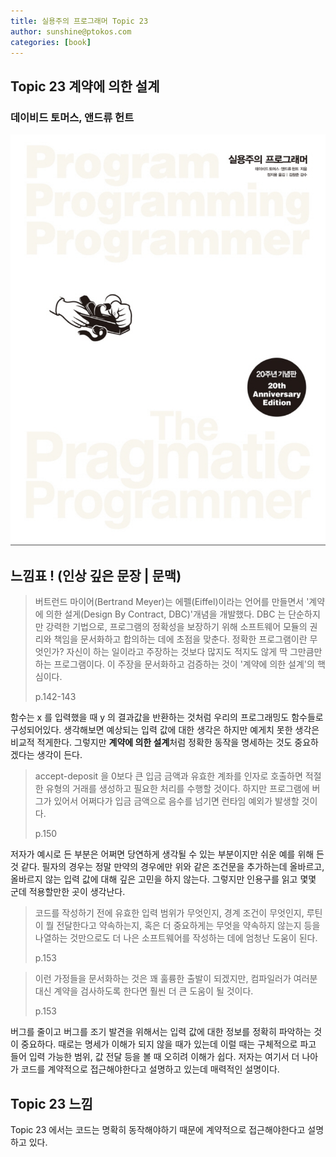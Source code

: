 ```yaml
---
title: 실용주의 프로그래머 Topic 23
author: sunshine@ptokos.com
categories: [book]
---
```


## Topic 23 계약에 의한 설계


### 데이비드 토머스, 앤드류 헌트
![Alt text](/assets/img/book/실용주의-프로그래머/cover.png)


## 느낌표 ! (인상 깊은 문장 | 문맥)
> 버트런드 마이어(Bertrand Meyer)는 에펠(Eiffel)이라는 언어를 만들면서 '계약에 의한 설게(Design By Contract, DBC)'개념을 개발했다.
> DBC 는 단순하지만 강력한 기법으로, 프로그램의 정확성을 보장하기 위해 소프트웨어 모듈의 권리와 책임을 문서화하고 합의하는 데에 초점을 맞춘다.
> 정확한 프로그램이란 무엇인가? 자신이 하는 일이라고 주장하는 것보다 많지도 적지도 않게 딱 그만큼만 하는 프로그램이다.
> 이 주장을 문서화하고 검증하는 것이 '계약에 의한 설계'의 핵심이다.
> 
> p.142-143

함수는 x 를 입력했을 때 y 의 결과값을 반환하는 것처럼 우리의 프로그래밍도 함수들로 구성되어있다. 
생각해보면 예상되는 입력 값에 대한 생각은 하지만 예게치 못한 생각은 비교적 적게한다. 
그렇지만 **계약에 의한 설계**처럼 정확한 동작을 명세하는 것도 중요하겠다는 생각이 든다. 

> accept-deposit 을 0보다 큰 입금 금액과 유효한 계좌를 인자로 호출하면 적절한 유형의 거래를 생성하고 필요한 처리를 수행할 것이다.
> 하지만 프로그램에 버그가 있어서 어쩌다가 입금 금액으로 음수를 넘기면 런타임 예외가 발생할 것이다.
> 
> p.150

저자가 예시로 든 부분은 어쩌면 당연하게 생각될 수 있는 부분이지만 쉬운 예를 위해 든 것 같다.
필자의 경우는 정말 만약의 경우에만 위와 같은 조건문을 추가하는데 올바르고, 올바르지 않는 입력 값에 대해 깊은 고민을 하지 않는다. 
그렇지만 인용구를 읽고 몇몇 군데 적용할만한 곳이 생각난다.

> 코드를 작성하기 전에 유효한 입력 범위가 무엇인지, 경계 조건이 무엇인지, 루틴이 뭘 전달한다고 약속하는지,
> 혹은 더 중요하게는 무엇을 약속하지 않는지 등을 나열하는 것만으로도 더 나은 소프트웨어를 작성하는 데에 엄청난 도움이 된다.
> 
> p.153

> 이런 가정들을 문서화하는 것은 꽤 훌륭한 출발이 되겠지만, 컴파일러가 여러분 대신 계약을 검사하도록 한다면 훨씬 더 큰 도움이 될 것이다.
> 
> p.153

버그를 줄이고 버그를 조기 발견을 위해서는 입력 값에 대한 정보를 정확히 파악하는 것이 중요하다.
때로는 명세가 이해가 되지 않을 때가 있는데 이럴 때는 구체적으로 파고 들어 입력 가능한 범위, 값 전달 등을 볼 때 오히려 이해가 쉽다.
저자는 여기서 더 나아가 코드를 계약적으로 접근해야한다고 설명하고 있는데 매력적인 설명이다.


## Topic 23 느낌
Topic 23 에서는 코드는 명확히 동작해야하기 때문에 계약적으로 접근해야한다고 설명하고 있다. 



